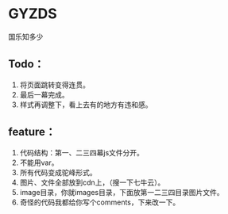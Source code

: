 # GYZDS
国乐知多少

## Todo：
1. 将页面跳转变得连贯。
2. 最后一幕完成。
3. 样式再调整下，看上去有的地方有违和感。


## feature：
1. 代码结构：第一、二三四幕js文件分开。
2. 不能用var。
3. 所有代码变成驼峰形式。
4. 图片、文件全部放到cdn上，（搜一下七牛云）。
5. image目录，你就images目录，下面放第一二三四目录图片文件。
6. 奇怪的代码我都给你写个comments，下来改一下。